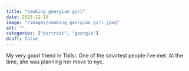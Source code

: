 ```yaml
---
title: "smoking georgian girl"
date: 2023-12-10
image: "/images/smoking_georgian_girl.jpeg"
alt: ""
categories: ["portrait", "georgia"]
draft: false
---
```


My very good friend in Tbilsi. One of the smartest people i've met. At the time, she was planning her move to nyc.